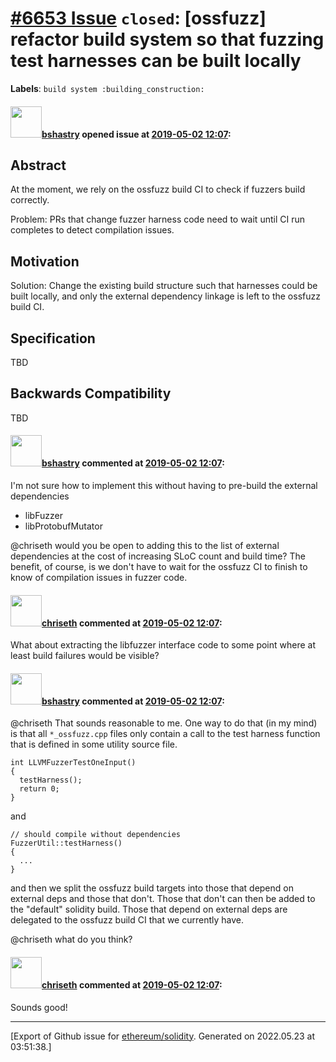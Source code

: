 # [\#6653 Issue](https://github.com/ethereum/solidity/issues/6653) `closed`: [ossfuzz] refactor build system so that fuzzing test harnesses can be built locally
**Labels**: `build system :building_construction:`


#### <img src="https://avatars.githubusercontent.com/u/2388185?v=4" width="50">[bshastry](https://github.com/bshastry) opened issue at [2019-05-02 12:07](https://github.com/ethereum/solidity/issues/6653):

## Abstract

<!--
Please describe by example what problem you see in the current Solidity language
and reason about it.
-->

At the moment, we rely on the ossfuzz build CI to check if fuzzers build correctly.

Problem: PRs that change fuzzer harness code need to wait until CI run completes to detect compilation issues.

## Motivation

<!--
In this section you describe how you propose to address the problem you described earlier,
including by giving one or more exemplary source code snippets for demonstration.
-->

Solution: Change the existing build structure such that harnesses could be built locally, and only the external dependency linkage is left to the ossfuzz build CI.

## Specification

<!--
The technical specification should describe the syntax and semantics of any new feature. The
specification should be detailed enough to allow any developer to implement the functionality.
-->

TBD

## Backwards Compatibility

<!--
All language changes that introduce backwards incompatibilities must include a section describing
these incompatibilities and their severity.

Please describe how you propose to deal with these incompatibilities.
-->

TBD

#### <img src="https://avatars.githubusercontent.com/u/2388185?v=4" width="50">[bshastry](https://github.com/bshastry) commented at [2019-05-02 12:07](https://github.com/ethereum/solidity/issues/6653#issuecomment-488658057):

I'm not sure how to implement this without having to pre-build the external dependencies
- libFuzzer
- libProtobufMutator

@chriseth would you be open to adding this to the list of external dependencies at the cost of increasing SLoC count and build time? The benefit, of course, is we don't have to wait for the ossfuzz CI to finish to know of compilation issues in fuzzer code.

#### <img src="https://avatars.githubusercontent.com/u/9073706?v=4" width="50">[chriseth](https://github.com/chriseth) commented at [2019-05-02 12:07](https://github.com/ethereum/solidity/issues/6653#issuecomment-490012844):

What about extracting the libfuzzer interface code to some point where at least build failures would be visible?

#### <img src="https://avatars.githubusercontent.com/u/2388185?v=4" width="50">[bshastry](https://github.com/bshastry) commented at [2019-05-02 12:07](https://github.com/ethereum/solidity/issues/6653#issuecomment-490027738):

@chriseth That sounds reasonable to me. One way to do that (in my mind) is that all `*_ossfuzz.cpp` files only contain a call to the test harness function that is defined in some utility source file.

```
int LLVMFuzzerTestOneInput()
{
  testHarness();
  return 0;
}
```

and 

```
// should compile without dependencies
FuzzerUtil::testHarness()
{
  ...
}
```

and then we split the ossfuzz build targets into those that depend on external deps and those that don't. Those that don't can then be added to the "default" solidity build. Those that depend on external deps are delegated to the ossfuzz build CI that we currently have.

@chriseth what do you think?

#### <img src="https://avatars.githubusercontent.com/u/9073706?v=4" width="50">[chriseth](https://github.com/chriseth) commented at [2019-05-02 12:07](https://github.com/ethereum/solidity/issues/6653#issuecomment-490758267):

Sounds good!


-------------------------------------------------------------------------------



[Export of Github issue for [ethereum/solidity](https://github.com/ethereum/solidity). Generated on 2022.05.23 at 03:51:38.]
